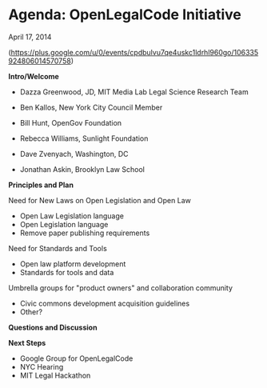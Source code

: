 # Agenda: OpenLegalCode Initiative
April 17, 2014

(https://plus.google.com/u/0/events/cpdbulvu7qe4uskc1ldrhl960go/106335924806014570758)




**Intro/Welcome**

* Dazza Greenwood, JD, MIT Media Lab Legal Science Research Team
* Ben Kallos, New York City Council Member

* Bill Hunt, OpenGov Foundation
* Rebecca Williams, Sunlight Foundation
* Dave Zvenyach, Washington, DC
* Jonathan Askin, Brooklyn Law School

**Principles  and Plan**

Need for New Laws on Open Legislation and Open Law

- Open Law Legislation language
- Open Legislation language
- Remove paper publishing requirements

Need for Standards and Tools

- Open law platform development
- Standards for tools and data

Umbrella groups for "product owners" and collaboration community
- Civic commons development acquisition guidelines
- Other?

**Questions and Discussion**

**Next Steps**
- Google Group for OpenLegalCode
- NYC Hearing
- MIT Legal Hackathon
